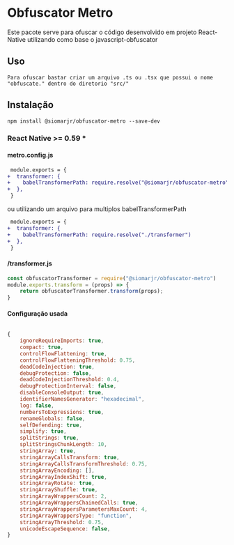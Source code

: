 
# Obfuscator Metro

Este pacote serve para ofuscar o código desenvolvido em projeto React-Native utilizando como base o javascript-obfuscator

## Uso

    Para ofuscar bastar criar um arquivo .ts ou .tsx que possui o nome "obfuscate." dentro do diretorio "src/"

## Instalação

    npm install @siomarjr/obfuscator-metro --save-dev

### React Native >= 0.59 *

#### metro.config.js

```diff
 module.exports = {
+  transformer: {
+    babelTransformerPath: require.resolve("@siomarjr/obfuscator-metro")
+  },
 }
```

ou utilizando um arquivo para multiplos babelTransformerPath

```diff
 module.exports = {
+  transformer: {
+    babelTransformerPath: require.resolve("./transformer")
+  },
 }
```

#### /transformer.js

```js
const obfuscatorTransformer = require("@siomarjr/obfuscator-metro")
module.exports.transform = (props) => {
    return obfuscatorTransformer.transform(props);
}
```

#### Configuração usada

```js

{
    ignoreRequireImports: true,
    compact: true,
    controlFlowFlattening: true,
    controlFlowFlatteningThreshold: 0.75,
    deadCodeInjection: true,
    debugProtection: false,
    deadCodeInjectionThreshold: 0.4,
    debugProtectionInterval: false,
    disableConsoleOutput: true,
    identifierNamesGenerator: "hexadecimal",
    log: false,
    numbersToExpressions: true,
    renameGlobals: false,
    selfDefending: true,
    simplify: true,
    splitStrings: true,
    splitStringsChunkLength: 10,
    stringArray: true,
    stringArrayCallsTransform: true,
    stringArrayCallsTransformThreshold: 0.75,
    stringArrayEncoding: [], 
    stringArrayIndexShift: true,
    stringArrayRotate: true,
    stringArrayShuffle: true,
    stringArrayWrappersCount: 2,
    stringArrayWrappersChainedCalls: true,
    stringArrayWrappersParametersMaxCount: 4,
    stringArrayWrappersType: "function",
    stringArrayThreshold: 0.75,
    unicodeEscapeSequence: false,
}
```